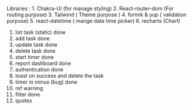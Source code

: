 Libraries :
    1. Chakra-UI (for manage styling)
    2. React-router-dom (For routing purpose)
    3. Tailwind ( Theme purpose )
    4. formik & yup ( validation purpose)
    5. react-datetime ( mange date time picker)
    6. recharts (Chart)

1. list task (static) done
2. add task  done
3. update task done
4. delete task done
5. start timer done
6. report dashboard done
7. authentication done
8. toast on success and delete the task
9. timer in minus (bug) done
10. ref warning
11. filter done
12. quotes 

 